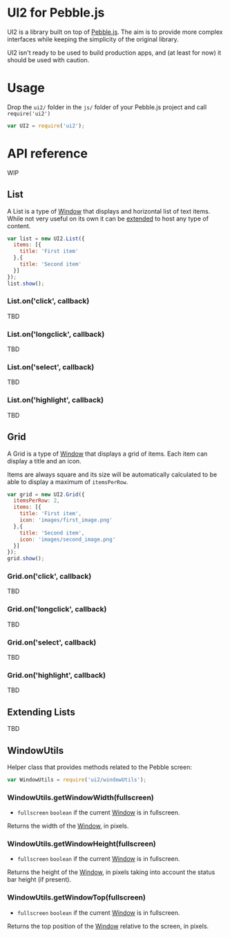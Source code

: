 UI2 for Pebble.js
===

UI2 is a library built on top of [Pebble.js](https://github.com/pebble/pebblejs). The aim is to provide more complex interfaces while keeping the simplicity of the original library.

UI2 isn't ready to be used to build production apps, and (at least for now) it should be used with caution.

# Usage

Drop the `ui2/` folder in the `js/` folder of your Pebble.js project and call `require('ui2')`

```js
var UI2 = require('ui2');
```

# API reference

WIP

## List

A List is a type of [Window] that displays and horizontal list of text items. While not very useful on its own it can be [extended](#extending) to host any type of content.

```js
var list = new UI2.List({
  items: [{
    title: 'First item'
  },{
    title: 'Second item'
  }]
});
list.show();
```

### List.on('click', callback)

TBD

### List.on('longclick', callback)

TBD

### List.on('select', callback)

TBD

### List.on('highlight', callback)

TBD

## Grid

A Grid is a type of [Window] that displays a grid of items. Each item can display a title and an icon.

Items are always square and its size will be automatically calculated to be able to display a maximum of `itemsPerRow`.

```js
var grid = new UI2.Grid({
  itemsPerRow: 2,
  items: [{
    title: 'First item',
    icon: 'images/first_image.png'
  },{
    title: 'Second item',
    icon: 'images/second_image.png'
  }]
});
grid.show();
```

### Grid.on('click', callback)

TBD

### Grid.on('longclick', callback)

TBD

### Grid.on('select', callback)

TBD

### Grid.on('highlight', callback)

TBD


## Extending Lists

TBD

## WindowUtils

Helper class that provides methods related to the Pebble screen:

```js
var WindowUtils = require('ui2/windowUtils');
```

### WindowUtils.getWindowWidth(fullscreen)

* `fullscreen` `boolean` if the current [Window] is in fullscreen.

Returns the width of the [Window], in pixels.

### WindowUtils.getWindowHeight(fullscreen)

* `fullscreen` `boolean` if the current [Window] is in fullscreen.

Returns the height of the [Window], in pixels taking into account the status bar height (if present).

### WindowUtils.getWindowTop(fullscreen)

* `fullscreen` `boolean` if the current [Window] is in fullscreen.

Returns the top position of the [Window] relative to the screen, in pixels.


[Window]: https://github.com/pebble/pebblejs#window
[Extending Lists]: #extending
